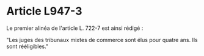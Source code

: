 # Article L947-3

Le premier alinéa de l'article L. 722-7 est ainsi rédigé :

"Les juges des tribunaux mixtes de commerce sont élus pour quatre ans. Ils sont rééligibles."

